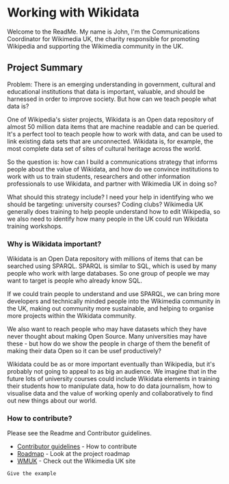 # Working with Wikidata

Welcome to the ReadMe. My name is John, I'm the Communications Coordinator for Wikimedia UK, the charity responsible for promoting
Wikipedia and supporting the Wikimedia community in the UK. 

## Project Summary

Problem: There is an emerging understanding in government, cultural and educational institutions that data is important, valuable, 
and should be harnessed in order to improve society. But how can we teach people what data is?

One of Wikipedia's sister projects, Wikidata is an Open data repository of almost 50 million data items that are machine readable 
and can be queried. It's a perfect tool to teach people how to work with data, and can be used to link existing data sets that are 
unconnected. Wikidata is, for example, the most complete data set of sites of cultural heritage across the world.

So the question is: how can I build a communications strategy that informs people about the value of Wikidata, and how do we convince
institutions to work with us to train students, researchers and other information professionals to use Wikidata, and partner with 
Wikimedia UK in doing so?

What should this strategy include? I need your help in identifying who we should be targeting: university courses? Coding clubs? 
Wikimedia UK generally does training to help people understand how to edit Wikipedia, so we also need to identify how many people in
the UK could run Wikidata training workshops.

### Why is Wikidata important?

Wikidata is an Open Data repository with millions of items that can be searched using SPARQL. SPARQL is similar to SQL, which is used
by many people who work with large databases. So one group of people we may want to target is people who already know SQL. 

If we could train people to understand and use SPARQL, we can bring more developers and technically minded people into the Wikimedia
community in the UK, making out community more sustainable, and helping to organise more projects within the Wikidata community.

We also want to reach people who may have datasets which they have never thought about making Open Source. Many universities may have
these - but how do we show the people in charge of them the benefit of making their data Open so it can be usef productively?

Wikidata could be as or more important eventually than Wikipedia, but it's probably not going to appeal to as big an audience. We 
imagine that in the future lots of university courses could include Wikidata elements in training their students how to manipulate
data, how to do data journalism, how to visualise data and the value of working openly and collaboratively to find out new things
about our world.

### How to contribute?

Please see the Readme and Contributor guidelines.

* [Contributor guidelines](https://github.com/jwsl85/Working-with-Wikidata/blob/master/CONTRIBUTING) - How to contribute
* [Roadmap](https://github.com/jwsl85/Working-with-Wikidata/blob/master/Roadmap.md) - Look at the project roadmap
* [WMUK](https://wikimedia.org.uk/wiki/Main_Page) - Check out the Wikimedia UK site

```
Give the example
```

